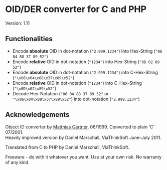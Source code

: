 # OID/DER converter for C and PHP

Version: 1.11

## Functionalities

- Encode  **absolute**  OID in dot-notation (`"2.999.1234"`) into Hex-String (`"06 04 88 37 89 52"`)  
- Encode  **relative**  OID in dot-notation (`"1234"`) into Hex-String (`"0D 02 89 52"`)  
- Encode  **absolute**  OID in dot-notation (`"2.999.1234"`) into C-Hex-String (`"\x06\x04\x88\x37\x89\x52"`)  
- Encode  **relative**  OID in dot-notation (`"1234"`) into C-Hex-String (`"\x0D\x02\x89\x52"`)  
- Decode Hex-Notation (`"06 04 88 37 89 52"`  or  `"\x06\x04\x88\x37\x89\x52"`) into dot-notation (`"2.999.1234"`)  

## Acknowledgements

Object ID converter by  [Matthias Gärtner](http://www.rtner.de/software/oid.html), 06/1999. Converted to plain 'C' 07/2001.  
Heavily improved version by Daniel Marschall, ViaThinkSoft June-July 2011.

Translated from C to PHP by Daniel Marschall, ViaThinkSoft.

Freeware - do with it whatever you want. Use at your own risk. No warranty of any kind.
